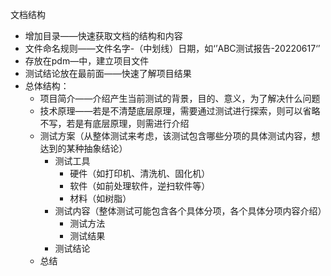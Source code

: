 文档结构

- 增加目录——快速获取文档的结构和内容
- 文件命名规则——文件名字-（中划线）日期，如‘’ABC测试报告-20220617‘’
- 存放在pdm—中，建立项目文件
- 测试结论放在最前面——快速了解项目结果
- 总体结构：
  - 项目简介——介绍产生当前测试的背景，目的、意义，为了解决什么问题
  - 技术原理——若是不清楚底层原理，需要通过测试进行探索，则可以省略不写，若是有底层原理，则需进行介绍
  - 测试方案（从整体测试来考虑，该测试包含哪些分项的具体测试内容，想达到的某种抽象结论）
    - 测试工具
      - 硬件（如打印机、清洗机、固化机）
      - 软件（如前处理软件，逆扫软件等）
      - 材料（如树脂）
    - 测试内容（整体测试可能包含各个具体分项，各个具体分项内容介绍）
      - 测试方法
      - 测试结果
    - 测试结论
  - 总结
